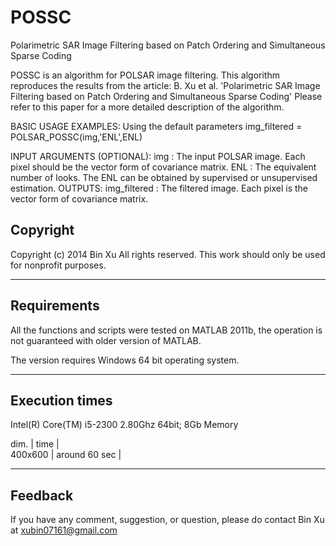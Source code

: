 # POSSC
Polarimetric SAR Image Filtering based on Patch Ordering and Simultaneous Sparse Coding

POSSC is an algorithm for POLSAR image filtering.
This algorithm reproduces the results from the article:
	B. Xu et al. 'Polarimetric SAR Image Filtering based on Patch Ordering and Simultaneous Sparse Coding'
Please refer to this paper for a more detailed description of the algorithm.

BASIC USAGE EXAMPLES:
Using the default parameters
	img_filtered = POLSAR_POSSC(img,'ENL',ENL)

INPUT ARGUMENTS (OPTIONAL):
	img : The input POLSAR image. Each pixel should be the vector form of covariance matrix.
	ENL : The equivalent number of looks. The ENL can be obtained by supervised or unsupervised estimation.
OUTPUTS:
	img_filtered  : The filtered image. Each pixel is the vector form of covariance matrix.



 Copyright
-------------------------------------------------------------------

Copyright (c) 2014 Bin Xu
All rights reserved.
This work should only be used for nonprofit purposes.

-------------------------------------------------------------------
 Requirements
-------------------------------------------------------------------

All the functions and scripts were tested on MATLAB 2011b,
the operation is not guaranteed with older version of MATLAB.

The version requires Windows 64 bit operating system.

-------------------------------------------------------------------
 Execution times
-------------------------------------------------------------------
Intel(R) Core(TM) i5-2300 2.80Ghz 64bit; 8Gb Memory

dim.    |      time      |  
400x600 |  around 60 sec |  

-------------------------------------------------------------------
 Feedback
-------------------------------------------------------------------

If you have any comment, suggestion, or question, please do
contact Bin Xu at xubin07161@gmail.com
